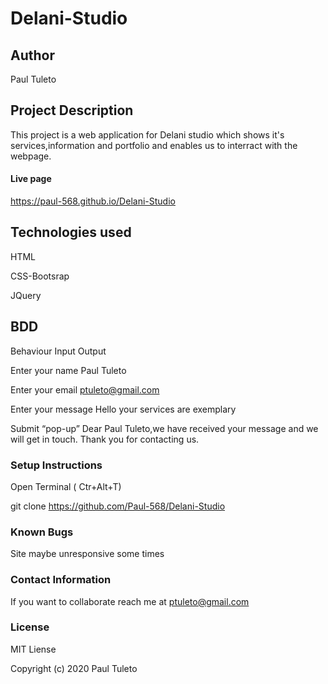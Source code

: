 # Delani-Studio

## Author

Paul Tuleto

## Project Description

This project is a web application for Delani studio which shows it's services,information and portfolio and enables us to interract with the webpage.

#### Live page

https://paul-568.github.io/Delani-Studio

## Technologies used

HTML

CSS-Bootsrap

JQuery

## BDD

Behaviour              Input                                             Output

Enter your name        Paul Tuleto

Enter your email       ptuleto@gmail.com

Enter your message    Hello  your services are exemplary

Submit                                                                       “pop-up” Dear Paul Tuleto,we have received your message and we will get in touch. Thank you for contacting us.

### Setup Instructions

Open Terminal ( Ctr+Alt+T)

git clone https://github.com/Paul-568/Delani-Studio

### Known Bugs

Site maybe unresponsive some times

### Contact Information

If you want to collaborate reach me at ptuleto@gmail.com

### License

MIT Liense

Copyright (c) 2020 Paul Tuleto

